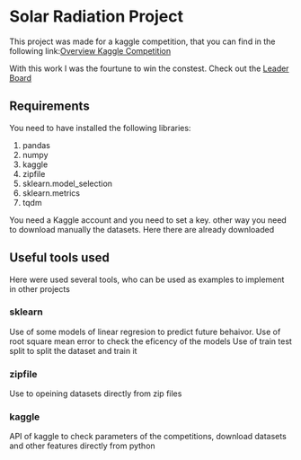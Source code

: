 # Solar Radiation Project
This project was made for a kaggle competition, that you can find in the following link:[Overview Kaggle Competition](https://www.kaggle.com/c/datamex0120/overview)

With this work I was the fourtune to win the constest. Check out the [Leader Board](https://www.kaggle.com/c/datamex0120/leaderboard)

## Requirements
You need to have installed the following libraries:

1. pandas
2. numpy
3. kaggle
4. zipfile
5. sklearn.model_selection
6. sklearn.metrics
7. tqdm

You need a Kaggle account and you need to set a key. other way you need to download manually the datasets. Here there are already downloaded

## Useful tools used
Here were used several tools, who can be used as examples to implement in other projects
### sklearn
Use of some models of linear regresion to predict future behaivor.
Use of root square mean error to check the eficency of the models
Use of train test split to split the dataset and train it
### zipfile
Use to opeining datasets directly from zip files
### kaggle
API of kaggle to check parameters of the competitions, download datasets and other features directly from python
